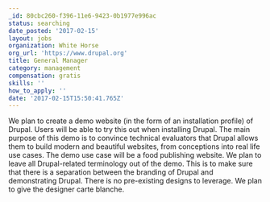 ```yaml
---
_id: 80cbc260-f396-11e6-9423-0b1977e996ac
status: searching
date_posted: '2017-02-15'
layout: jobs
organization: White Horse
org_url: 'https://www.drupal.org'
title: General Manager
category: management
compensation: gratis
skills: ''
how_to_apply: ''
date: '2017-02-15T15:50:41.765Z'
---
```


We plan to create a demo website (in the form of an installation profile) of Drupal. Users will be able to try this out when installing Drupal. The main purpose of this demo is to convince technical evaluators that Drupal allows them to build modern and beautiful websites, from conceptions into real life use cases. The demo use case will be a food publishing website. We plan to leave all Drupal-related terminology out of the demo. This is to make sure that there is a separation between the branding of Drupal and demonstrating Drupal. There is no pre-existing designs to leverage. We plan to give the designer carte blanche.
